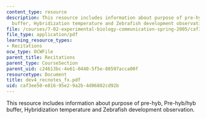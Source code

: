 ```yaml
---
content_type: resource
description: This resource includes information about purpose of pre-hyb, Pre-hyb/hyb
  buffer, Hybridization temperature and Zebrafish development observation.
file: /courses/7-02-experimental-biology-communication-spring-2005/caf3ee50e81695e29a2b4d06882cd92b_dev4_recnotes_fx.pdf
file_type: application/pdf
learning_resource_types:
- Recitations
ocw_type: OCWFile
parent_title: Recitations
parent_type: CourseSection
parent_uid: c24613bc-4e61-0440-5f5e-86597acca00f
resourcetype: Document
title: dev4_recnotes_fx.pdf
uid: caf3ee50-e816-95e2-9a2b-4d06882cd92b
---
```

This resource includes information about purpose of pre-hyb, Pre-hyb/hyb buffer, Hybridization temperature and Zebrafish development observation.

